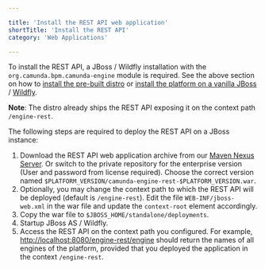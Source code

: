 ```yaml
---

title: 'Install the REST API web application'
shortTitle: 'Install the REST API'
category: 'Web Applications'

---
```


To install the REST API, a JBoss / Wildfly installation with the `org.camunda.bpm.camunda-engine`
module is required.  See the above section on how to [install the pre-built
distro](ref:#bpm-platform-install-the-pre-built-distro) or [install the platform on a vanilla
JBoss](ref:#bpm-platform-install-the-platform-on-a-vanilla-jboss) /
[Wildfly](ref:#bpm-platform-install-the-platform-on-a-vanilla-wildfly).

**Note**: The distro already ships the REST API exposing it on the context path `/engine-rest`.

The following steps are required to deploy the REST API on a JBoss instance:

1. Download the REST API web application archive from our [Maven Nexus Server](https://app.camunda.com/nexus/content/groups/public/org/camunda/bpm/camunda-engine-rest/).
   Or switch to the private repository for the enterprise version (User and password from license required).
   Choose the correct version named `$PLATFORM_VERSION/camunda-engine-rest-$PLATFORM_VERSION.war`.
2. Optionally, you may change the context path to which the REST API will be deployed (default is `/engine-rest`).
   Edit the file `WEB-INF/jboss-web.xml` in the war file and update the `context-root` element accordingly.
3. Copy the war file to `$JBOSS_HOME/standalone/deployments`.
4. Startup JBoss AS / Wildfly.
5. Access the REST API on the context path you configured.
   For example, <a href="http://localhost:8080/engine-rest/engine">http://localhost:8080/engine-rest/engine</a> should return the names of all engines of the platform,
   provided that you deployed the application in the context `/engine-rest`.
